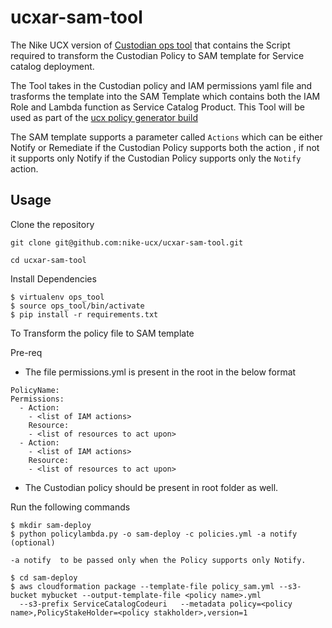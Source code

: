 # ucxar-sam-tool
The Nike UCX version of [Custodian ops tool](https://github.com/cloud-custodian/cloud-custodian/blob/main/tools/ops/policylambda.py) that contains the Script required to transform the Custodian Policy to SAM template for Service catalog deployment. 

The Tool takes in the Custodian policy and IAM permissions yaml file and trasforms the template into the SAM Template which contains both the IAM Role and Lambda function as Service Catalog Product. This Tool will be used as part of the [ucx policy generator build](https://github.com/nike-ucx/ucxar-cc-policies/blob/develop/build.py)

The SAM template supports a parameter called ```Actions``` which can be either Notify or Remediate if the Custodian Policy supports both the action , if not it supports only Notify if the Custodian Policy supports only the ```Notify``` action. 

## Usage 

Clone the repository

```
git clone git@github.com:nike-ucx/ucxar-sam-tool.git 

cd ucxar-sam-tool
```

Install Dependencies 

```
$ virtualenv ops_tool 
$ source ops_tool/bin/activate
$ pip install -r requirements.txt
```

To Transform the policy file to SAM template 

Pre-req 
* The file permissions.yml is present in the root in the below format 

```
PolicyName:
Permissions:
  - Action:
    - <list of IAM actions>
    Resource:
    - <list of resources to act upon>
  - Action:
    - <list of IAM actions>
    Resource:
    - <list of resources to act upon>
```

* The Custodian policy should be present in root folder as well. 

Run the following commands 

```
$ mkdir sam-deploy
$ python policylambda.py -o sam-deploy -c policies.yml -a notify (optional)

-a notify  to be passed only when the Policy supports only Notify. 

$ cd sam-deploy
$ aws cloudformation package --template-file policy_sam.yml --s3-bucket mybucket --output-template-file <policy name>.yml 
  --s3-prefix ServiceCatalogCodeuri   --metadata policy=<policy name>,PolicyStakeHolder=<policy stakholder>,version=1
```
